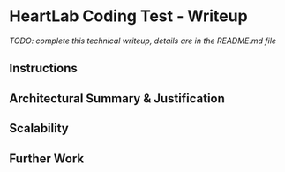 # HeartLab Coding Test - Writeup

*TODO: complete this technical writeup, details are in the README.md file*

## Instructions

## Architectural Summary & Justification

## Scalability

## Further Work
